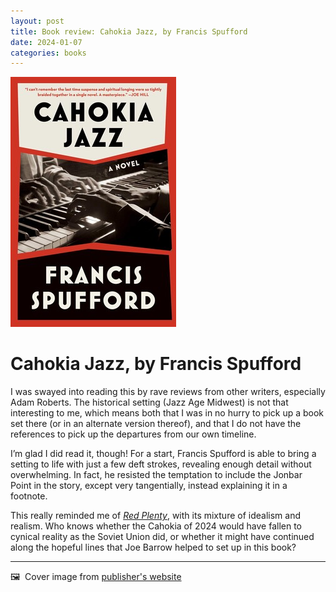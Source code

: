 ```yaml
---
layout: post
title: Book review: Cahokia Jazz, by Francis Spufford
date: 2024-01-07
categories: books
---
```


![Cover image for book](/images/cahokia-jazz-cover.jpeg)

# Cahokia Jazz, by Francis Spufford

I was swayed into reading this by rave reviews from other writers, especially Adam Roberts. The historical setting (Jazz Age Midwest) is not that interesting to me, which means both that I was in no hurry to pick up a book set there (or in an alternate version thereof), and that I do not have the references to pick up the departures from our own timeline. 

I’m glad I did read it, though! For a start, Francis Spufford is able to bring a setting to life with just a few deft strokes, revealing enough detail without overwhelming. In fact, he resisted the temptation to include the Jonbar Point in the story, except very tangentially, instead explaining it in a footnote. 

This really reminded me of *[Red Plenty](https://redplenty.com)*, with its mixture of idealism and realism. Who knows whether the Cahokia of 2024 would have fallen to cynical reality as the Soviet Union did, or whether it might have continued along the hopeful lines that Joe Barrow helped to set up in this book?

***

🖼️  Cover image from [publisher's website](https://www.simonandschuster.net/books/Cahokia-Jazz/Francis-Spufford/9781668025451)